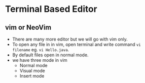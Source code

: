 # Terminal Based Editor
## vim or NeoVim
  + There are many more editor but we will go with vim only.
  + To open any file in in vim, open terminal and write command `vi filename` eg. `vi Hello.java`.
  + By default files open in normal mode.
  + we have three mode in vim
      + Normal mode
      + Visual mode
      + Insert mode
